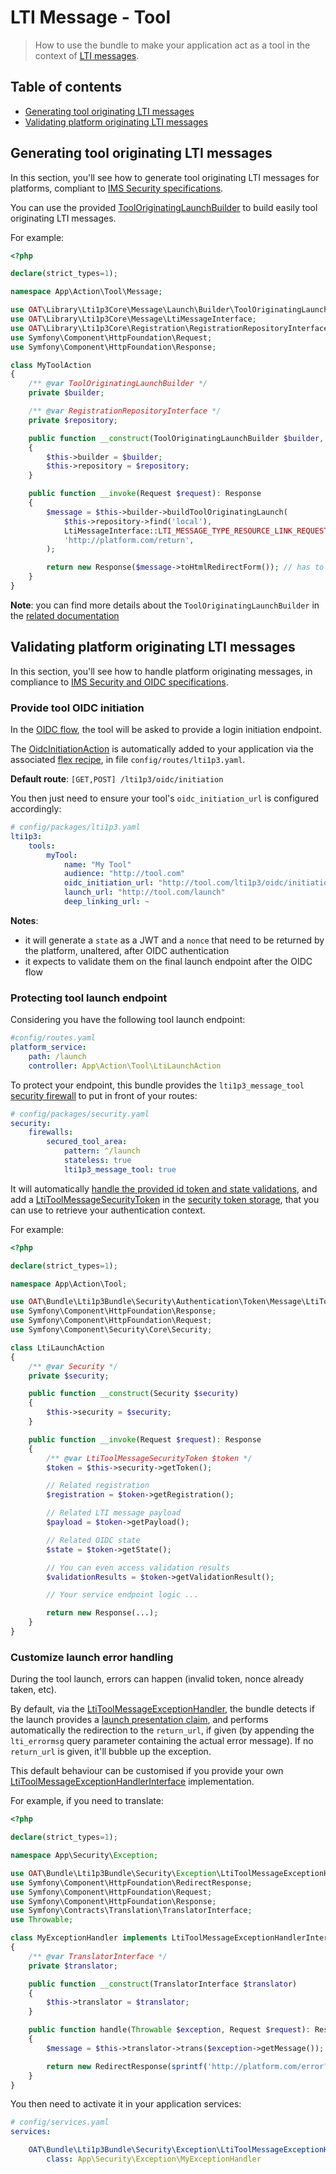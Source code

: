# LTI Message - Tool

> How to use the bundle to make your application act as a tool in the context of [LTI messages](http://www.imsglobal.org/spec/lti/v1p3/#lti-message-general-details).

## Table of contents

- [Generating tool originating LTI messages](#generating-tool-originating-lti-messages)
- [Validating platform originating LTI messages](#validating-platform-originating-lti-messages)

## Generating tool originating LTI messages

In this section, you'll see how to generate tool originating LTI messages for platforms, compliant to [IMS Security specifications](https://www.imsglobal.org/spec/security/v1p0/#tool-originating-messages).

You can use the provided [ToolOriginatingLaunchBuilder](https://github.com/oat-sa/lib-lti1p3-core/blob/master/src/Message/Launch/Builder/ToolOriginatingLaunchBuilder.php) to build easily tool originating LTI messages.

For example:

```php
<?php

declare(strict_types=1);

namespace App\Action\Tool\Message;

use OAT\Library\Lti1p3Core\Message\Launch\Builder\ToolOriginatingLaunchBuilder;
use OAT\Library\Lti1p3Core\Message\LtiMessageInterface;
use OAT\Library\Lti1p3Core\Registration\RegistrationRepositoryInterface;
use Symfony\Component\HttpFoundation\Request;
use Symfony\Component\HttpFoundation\Response;

class MyToolAction
{
    /** @var ToolOriginatingLaunchBuilder */
    private $builder;

    /** @var RegistrationRepositoryInterface */
    private $repository;

    public function __construct(ToolOriginatingLaunchBuilder $builder, RegistrationRepositoryInterface $repository)
    {
        $this->builder = $builder;
        $this->repository = $repository;
    }

    public function __invoke(Request $request): Response
    {
        $message = $this->builder->buildToolOriginatingLaunch(
            $this->repository->find('local'),
            LtiMessageInterface::LTI_MESSAGE_TYPE_RESOURCE_LINK_REQUEST,
            'http://platform.com/return',
        );

        return new Response($message->toHtmlRedirectForm()); // has to be used this way due to the expected form POST platform side
    }
}
```

**Note**: you can find more details about the `ToolOriginatingLaunchBuilder` in the [related documentation](https://github.com/oat-sa/lib-lti1p3-core/blob/master/doc/message/tool-originating-messages.md#1---tool-side-launch-generation)

## Validating platform originating LTI messages

In this section, you'll see how to handle platform originating messages, in compliance to [IMS Security and OIDC specifications](https://www.imsglobal.org/spec/security/v1p0/#platform-originating-messages).

### Provide tool OIDC initiation

In the [OIDC flow](https://www.imsglobal.org/spec/security/v1p0/#step-2-authentication-request), the tool will be asked to provide a login initiation endpoint.

The [OidcInitiationAction](../../Action/Tool/Message/OidcInitiationAction.php) is automatically added to your application via the associated [flex recipe](https://github.com/symfony/recipes-contrib/tree/master/oat-sa/bundle-lti1p3), in file `config/routes/lti1p3.yaml`.

**Default route**: `[GET,POST] /lti1p3/oidc/initiation`

You then just need to ensure your tool's `oidc_initiation_url` is configured accordingly:

```yaml
# config/packages/lti1p3.yaml
lti1p3:
    tools:
        myTool:
            name: "My Tool"
            audience: "http://tool.com"
            oidc_initiation_url: "http://tool.com/lti1p3/oidc/initiation"
            launch_url: "http://tool.com/launch"
            deep_linking_url: ~
```
**Notes**:
- it will generate a `state` as a JWT and a `nonce` that need to be returned by the platform, unaltered, after OIDC authentication
- it expects to validate them on the final launch endpoint after the OIDC flow

### Protecting tool launch endpoint

Considering you have the following tool launch endpoint:

```yaml
#config/routes.yaml
platform_service:
    path: /launch
    controller: App\Action\Tool\LtiLaunchAction
```

To protect your endpoint, this bundle provides the `lti1p3_message_tool` [security firewall](../../Security/Firewall/Message/LtiToolMessageAuthenticationListener.php) to put in front of your routes:

```yaml
# config/packages/security.yaml
security:
    firewalls:
        secured_tool_area:
            pattern: ^/launch
            stateless: true
            lti1p3_message_tool: true
```

It will automatically [handle the provided id token and state validations](https://www.imsglobal.org/spec/security/v1p0/#authentication-response-validation), and add a [LtiToolMessageSecurityToken](../../Security/Authentication/Token/Message/LtiToolMessageSecurityToken.php) in the [security token storage](https://symfony.com/doc/current/security.html), that you can use to retrieve your authentication context.

For example:

```php
<?php

declare(strict_types=1);

namespace App\Action\Tool;

use OAT\Bundle\Lti1p3Bundle\Security\Authentication\Token\Message\LtiToolMessageSecurityToken;
use Symfony\Component\HttpFoundation\Response;
use Symfony\Component\HttpFoundation\Request;
use Symfony\Component\Security\Core\Security;

class LtiLaunchAction
{
    /** @var Security */
    private $security;

    public function __construct(Security $security)
    {
        $this->security = $security;
    }

    public function __invoke(Request $request): Response
    {
        /** @var LtiToolMessageSecurityToken $token */
        $token = $this->security->getToken();

        // Related registration
        $registration = $token->getRegistration();

        // Related LTI message payload
        $payload = $token->getPayload();

        // Related OIDC state
        $state = $token->getState();

        // You can even access validation results
        $validationResults = $token->getValidationResult();

        // Your service endpoint logic ...

        return new Response(...);
    }
}
```

### Customize launch error handling

During the tool launch, errors can happen (invalid token, nonce already taken, etc).

By default, via the [LtiToolMessageExceptionHandler](../../Security/Exception/LtiToolMessageExceptionHandler.php), the bundle detects if the launch provides a [launch presentation claim](http://www.imsglobal.org/spec/lti/v1p3/#launch-presentation-claim), and performs automatically the redirection to the `return_url`, if given (by appending the `lti_errormsg` query parameter containing the actual error message). If no `return_url` is given, it'll bubble up the exception.

This default behaviour can be customised if you provide your own [LtiToolMessageExceptionHandlerInterface](../../Security/Exception/LtiToolMessageExceptionHandlerInterface.php) implementation.

For example, if you need to translate:

```php
<?php

declare(strict_types=1);

namespace App\Security\Exception;

use OAT\Bundle\Lti1p3Bundle\Security\Exception\LtiToolMessageExceptionHandlerInterface;
use Symfony\Component\HttpFoundation\RedirectResponse;
use Symfony\Component\HttpFoundation\Request;
use Symfony\Component\HttpFoundation\Response;
use Symfony\Contracts\Translation\TranslatorInterface;
use Throwable;

class MyExceptionHandler implements LtiToolMessageExceptionHandlerInterface
{
    /** @var TranslatorInterface */
    private $translator;

    public function __construct(TranslatorInterface $translator)
    {
        $this->translator = $translator;
    }

    public function handle(Throwable $exception, Request $request): Response
    {
        $message = $this->translator->trans($exception->getMessage());

        return new RedirectResponse(sprintf('http://platform.com/error?lti_errormsg=%s', $message));
    }
}
```

You then need to activate it in your application services:

```yaml
# config/services.yaml
services:

    OAT\Bundle\Lti1p3Bundle\Security\Exception\LtiToolMessageExceptionHandlerInterface:
        class: App\Security\Exception\MyExceptionHandler
```
